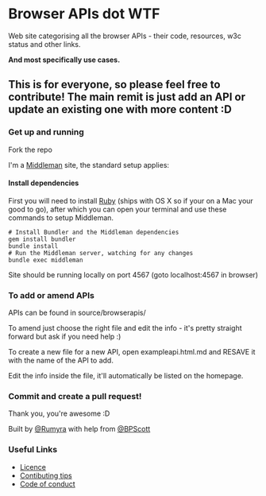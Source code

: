 # Browser APIs dot WTF

Web site categorising all the browser APIs - their code, resources, w3c status and other links.

**And most specifically use cases.**

## This is for everyone, so please feel free to contribute! The main remit is just add an API or update an existing one with more content :D

### Get up and running

Fork the repo

I'm a [Middleman](https://middlemanapp.com) site, the standard setup applies:

#### Install dependencies

First you will need to install [Ruby](https://www.ruby-lang.org/en/documentation/installation/) (ships with OS X so if your on a Mac your good to go), after which you can open your terminal and
use these commands to setup Middleman.

```
# Install Bundler and the Middleman dependencies
gem install bundler
bundle install
# Run the Middleman server, watching for any changes
bundle exec middleman
```

Site should be running locally on port 4567 (goto localhost:4567 in browser)

### To add or amend APIs

APIs can be found in source/browserapis/

To amend just choose the right file and edit the info - it's pretty straight forward but ask if you need help :)

To create a new file for a new API, open exampleapi.html.md and RESAVE it with the name of the API to add.

Edit the info inside the file, it'll automatically be listed on the homepage.

### Commit and create a pull request!

Thank you, you're awesome :D

Built by [@Rumyra](https://twitter.com/Rumyra) with help from [@BPScott](https://twitter.com/BPScott)

### Useful Links

* [Licence](LICENSE)
* [Contibuting tips](CONTRIBUTING.md)
* [Code of conduct](CODEOFCONDUCT.md)

